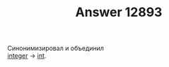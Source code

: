 ﻿---
title: "Answer 12893"
se.owner.user_id: 373567
se.owner.display_name: "aepot"
se.owner.link: "https://ru.meta.stackoverflow.com/users/373567/aepot"
se.answer_id: 12893
se.question_id: 12892
se.post_type: answer
se.is_accepted: True
---
<p>Синонимизировал и объединил<br />
<a href="https://ru.stackoverflow.com/questions/tagged/integer" class="post-tag" title="показать вопросы с меткой [integer]" aria-label="показать вопросы с меткой [integer]" rel="tag" aria-labelledby="tag-integer-tooltip-container">integer</a> → <a href="https://ru.stackoverflow.com/questions/tagged/int" class="post-tag" title="показать вопросы с меткой [int]" aria-label="показать вопросы с меткой [int]" rel="tag" aria-labelledby="tag-int-tooltip-container">int</a>.</p>
